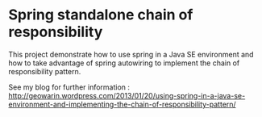 Spring standalone chain of responsibility
=========================================

This project demonstrate how to use spring in a Java SE environment and how to take advantage of spring autowiring to implement the chain of responsibility pattern.

See my blog for further information : http://geowarin.wordpress.com/2013/01/20/using-spring-in-a-java-se-environment-and-implementing-the-chain-of-responsibility-pattern/
